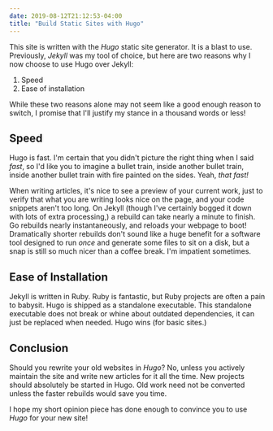 ```yaml
---
date: 2019-08-12T21:12:53-04:00
title: "Build Static Sites with Hugo"
---
```


This site is written with the *Hugo* static site generator. It is a blast to
use. Previously, *Jekyll* was my tool of choice, but here are two reasons why I
now choose to use Hugo over Jekyll:

1. Speed
1. Ease of installation

While these two reasons alone may not seem like a good enough reason to switch,
I promise that I'll justify my stance in a thousand words or less!

## Speed

Hugo is fast. I'm certain that you didn't picture the right thing when I said
*fast*, so I'd like you to imagine a bullet train, inside another bullet train,
inside another bullet train with fire painted on the sides. Yeah, *that fast!*

When writing articles, it's nice to see a preview of your current work, just to
verify that what you are writing looks nice on the page, and your code snippets
aren't too long. On Jekyll (though I've certainly bogged it down with lots of
extra processing,) a rebuild can take nearly a minute to finish. Go rebuilds
nearly instantaneously, and reloads your webpage to boot! Dramatically shorter
rebuilds don't sound like a huge benefit for a software tool designed to run
*once* and generate some files to sit on a disk, but a snap is still so much
nicer than a coffee break. I'm impatient sometimes.

## Ease of Installation

Jekyll is written in Ruby. Ruby is fantastic, but Ruby projects are often a pain to
babysit. Hugo is shipped as a standalone executable. This standalone
executable does not break or whine about outdated dependencies, it can just
be replaced when needed. Hugo wins (for basic sites.)


## Conclusion

Should you rewrite your old websites in *Hugo*? No, unless you actively maintain
the site and write new articles for it all the time. New projects should
absolutely be started in Hugo. Old work need not be converted unless the faster
rebuilds would save you time.

I hope my short opinion piece has done enough to convince you to use *Hugo* for
your new site!
